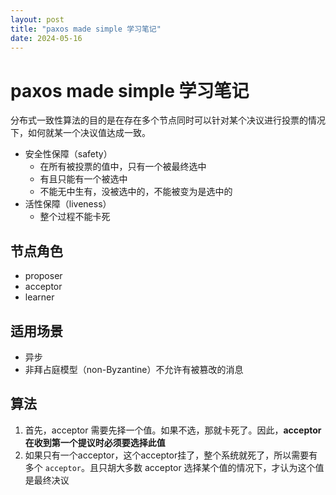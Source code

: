 ```yaml
---
layout: post
title: "paxos made simple 学习笔记"  
date: 2024-05-16
---
```


# paxos made simple 学习笔记         
分布式一致性算法的目的是在存在多个节点同时可以针对某个决议进行投票的情况下，如何就某一个决议值达成一致。





- 安全性保障（safety）            
  - 在所有被投票的值中，只有一个被最终选中     
  - 有且只能有一个被选中    
  - 不能无中生有，没被选中的，不能被变为是选中的    
- 活性保障（liveness）  
  - 整个过程不能卡死  

## 节点角色 
- proposer    
- acceptor         
- learner  

## 适用场景
- 异步
- 非拜占庭模型（non-Byzantine）不允许有被篡改的消息

## 算法
1. 首先，acceptor 需要先择一个值。如果不选，那就卡死了。因此，**acceptor 在收到第一个提议时必须要选择此值**         
2. 如果只有一个acceptor，这个acceptor挂了，整个系统就死了，所以需要有多个 `acceptor`。且只胡大多数 acceptor 选择某个值的情况下，才认为这个值是最终决议














